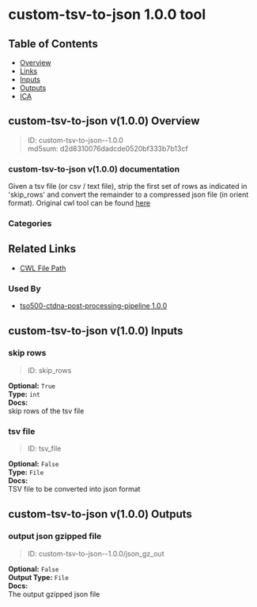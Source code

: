 
custom-tsv-to-json 1.0.0 tool
=============================

## Table of Contents
  
- [Overview](#custom-tsv-to-json-v100-overview)  
- [Links](#related-links)  
- [Inputs](#custom-tsv-to-json-v100-inputs)  
- [Outputs](#custom-tsv-to-json-v100-outputs)  
- [ICA](#ica)  


## custom-tsv-to-json v(1.0.0) Overview



  
> ID: custom-tsv-to-json--1.0.0  
> md5sum: d2d8310076dadcde0520bf333b7b13cf

### custom-tsv-to-json v(1.0.0) documentation
  
Given a tsv file (or csv / text file), strip the first set of rows as indicated in 'skip_rows' and convert
the remainder to a compressed json file (in orient format).
Original cwl tool can be found [here](https://github.com/YinanWang16/tso500-ctdna-post-processing/blob/main/cwl/tools/tsv2json/tsv2json.cwl)

### Categories
  


## Related Links
  
- [CWL File Path](../../../../../../tools/custom-tsv-to-json/1.0.0/custom-tsv-to-json__1.0.0.cwl)  


### Used By
  
- [tso500-ctdna-post-processing-pipeline 1.0.0](../../../workflows/tso500-ctdna-post-processing-pipeline/1.0.0/tso500-ctdna-post-processing-pipeline__1.0.0.md)  

  


## custom-tsv-to-json v(1.0.0) Inputs

### skip rows



  
> ID: skip_rows
  
**Optional:** `True`  
**Type:** `int`  
**Docs:**  
skip rows of the tsv file


### tsv file



  
> ID: tsv_file
  
**Optional:** `False`  
**Type:** `File`  
**Docs:**  
TSV file to be converted into json format

  


## custom-tsv-to-json v(1.0.0) Outputs

### output json gzipped file



  
> ID: custom-tsv-to-json--1.0.0/json_gz_out  

  
**Optional:** `False`  
**Output Type:** `File`  
**Docs:**  
The output gzipped json file
  

  

